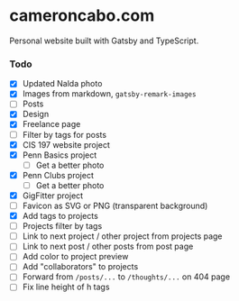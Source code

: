 # cameroncabo.com

Personal website built with Gatsby and TypeScript.

### Todo

- [x] Updated Nalda photo
- [x] Images from markdown, `gatsby-remark-images`
- [ ] Posts
- [x] Design
- [x] Freelance page
- [ ] Filter by tags for posts
- [x] CIS 197 website project
- [x] Penn Basics project
  - [ ] Get a better photo
- [x] Penn Clubs project
  - [ ] Get a better photo
- [x] GigFitter project
- [ ] Favicon as SVG or PNG (transparent background)
- [x] Add tags to projects
- [ ] Projects filter by tags
- [ ] Link to next project / other project from projects page
- [ ] Link to next post / other posts from post page
- [ ] Add color to project preview
- [ ] Add "collaborators" to projects
- [ ] Forward from `/posts/...` to `/thoughts/...` on 404 page
- [ ] Fix line height of h tags
